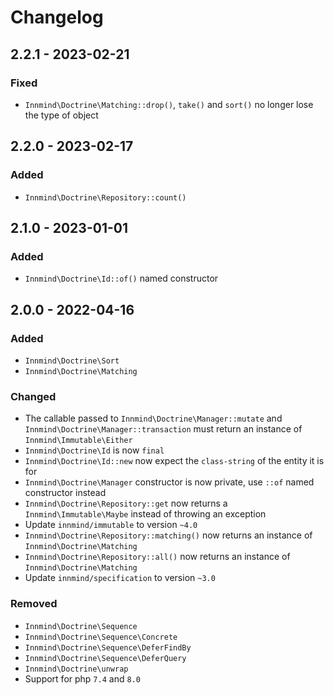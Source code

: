 # Changelog

## 2.2.1 - 2023-02-21

### Fixed

- `Innmind\Doctrine\Matching::drop()`, `take()` and `sort()` no longer lose the type of object

## 2.2.0 - 2023-02-17

### Added

- `Innmind\Doctrine\Repository::count()`

## 2.1.0 - 2023-01-01

### Added

- `Innmind\Doctrine\Id::of()` named constructor

## 2.0.0 - 2022-04-16

### Added

- `Innmind\Doctrine\Sort`
- `Innmind\Doctrine\Matching`

### Changed

- The callable passed to `Innmind\Doctrine\Manager::mutate` and `Innmind\Doctrine\Manager::transaction` must return an instance of `Innmind\Immutable\Either`
- `Innmind\Doctrine\Id` is now `final`
- `Innmind\Doctrine\Id::new` now expect the `class-string` of the entity it is for
- `Innmind\Doctrine\Manager` constructor is now private, use `::of` named constructor instead
- `Innmind\Doctrine\Repository::get` now returns a `Innmind\Immutable\Maybe` instead of throwing an exception
- Update `innmind/immutable` to version `~4.0`
- `Innmind\Doctrine\Repository::matching()` now returns an instance of `Innmind\Doctrine\Matching`
- `Innmind\Doctrine\Repository::all()` now returns an instance of `Innmind\Doctrine\Matching`
- Update `innmind/specification` to version `~3.0`

### Removed

- `Innmind\Doctrine\Sequence`
- `Innmind\Doctrine\Sequence\Concrete`
- `Innmind\Doctrine\Sequence\DeferFindBy`
- `Innmind\Doctrine\Sequence\DeferQuery`
- `Innmind\Doctrine\unwrap`
- Support for php `7.4` and `8.0`

